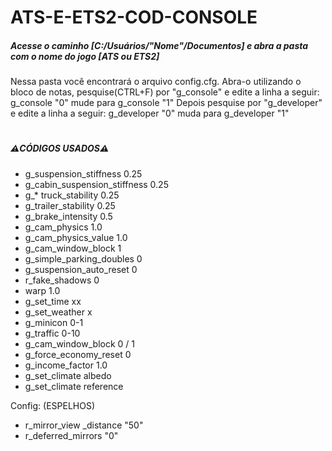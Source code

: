 # ATS-E-ETS2-COD-CONSOLE
<h5>Acesse o caminho [C:/Usuários/"Nome"/Documentos] e abra a pasta com o nome do jogo [ATS ou ETS2]</h5>

Nessa pasta você encontrará o arquivo config.cfg. Abra-o utilizando o bloco de notas, pesquise(CTRL+F) por "g_console" e edite a linha a seguir:
g_console "0" mude para g_console "1"
Depois pesquise por "g_developer" e edite a linha a seguir:
g_developer "0" muda para g_developer "1"
#
<h5>⚠️CÓDIGOS USADOS⚠️</h5>

* g_suspension_stiffness 0.25
* g_cabin_suspension_stiffness 0.25
* g_* truck_stability 0.25
* g_trailer_stability 0.25
* g_brake_intensity 0.5
* g_cam_physics 1.0
* g_cam_physics_value 1.0
* g_cam_window_block 1
* g_simple_parking_doubles 0
* g_suspension_auto_reset 0
* r_fake_shadows 0
* warp 1.0
* g_set_time xx
* g_set_weather x
* g_minicon 0-1
* g_traffic 0-10
* g_cam_window_block 0 / 1
* g_force_economy_reset 0
* g_income_factor 1.0
* g_set_climate albedo
* g_set_climate reference

Config:
(ESPELHOS)
* r_mirror_view _distance "50"
* r_deferred_mirrors "0"

